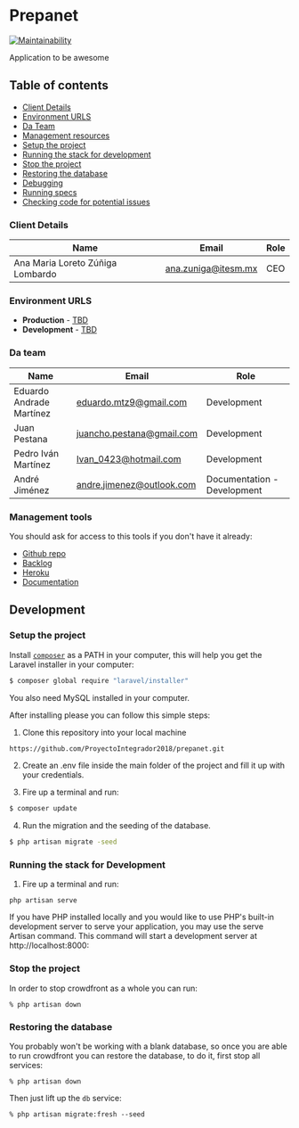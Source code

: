 # Prepanet

[![Maintainability](https://api.codeclimate.com/v1/badges/37df0dcfc6c14c97fc21/maintainability)](https://codeclimate.com/github/ProyectoIntegrador2018/prepanet/maintainability)

Application to be awesome

## Table of contents

* [Client Details](#client-details)
* [Environment URLS](#environment-urls)
* [Da Team](#team)
* [Management resources](#management-resources)
* [Setup the project](#setup-the-project)
* [Running the stack for development](#running-the-stack-for-development)
* [Stop the project](#stop-the-project)
* [Restoring the database](#restoring-the-database)
* [Debugging](#debugging)
* [Running specs](#running-specs)
* [Checking code for potential issues](#checking-code-for-potential-issues)


### Client Details

| Name                              | Email               | Role |
| --------------------------------- | ------------------- | ---- |
| Ana Maria Loreto Zúñiga Lombardo  | ana.zuniga@itesm.mx | CEO  |


### Environment URLS

* **Production** - [TBD](TBD)
* **Development** - [TBD](TBD)

### Da team

| Name           | Email             | Role        |
| -------------- | ----------------- | ----------- |
| Eduardo Andrade Martínez | eduardo.mtz9@gmail.com| Development |
| Juan Pestana | juancho.pestana@gmail.com | Development |
| Pedro Iván Martínez | Ivan_0423@hotmail.com | Development |
| André Jiménez | andre.jimenez@outlook.com | Documentation - Development |

### Management tools

You should ask for access to this tools if you don't have it already:

* [Github repo](https://github.com/ProyectoIntegrador2018/prepanet)
* [Backlog](https://github.com/ProyectoIntegrador2018/prepanet/projects/1)
* [Heroku](https://crowdfront-staging.herokuapp.com/)
* [Documentation](https://drive.google.com/open?id=1wCrqXb4MnM93rEnGpT0BnV-e1RoRj2gs)

## Development

### Setup the project

Install [`composer`](https://getcomposer.org/) as a PATH in your computer,
this will help you get the Laravel installer in your computer:

```bash
$ composer global require "laravel/installer"
```

You also need MySQL installed in your computer.

After installing please you can follow this simple steps:

1. Clone this repository into your local machine

```bash
https://github.com/ProyectoIntegrador2018/prepanet.git
```

2. Create an .env file inside the main folder of the project and fill it up with your credentials.

3. Fire up a terminal and run:

```bash
$ composer update
```

4. Run the migration and the seeding of the database.

```bash
$ php artisan migrate -seed
```

### Running the stack for Development

1. Fire up a terminal and run: 

```
php artisan serve
```

If you have PHP installed locally and you would like to use PHP's built-in development server to serve your application, you may use the serve Artisan command. This command will start a development server at http://localhost:8000:

### Stop the project

In order to stop crowdfront as a whole you can run:

```
% php artisan down
```

### Restoring the database

You probably won't be working with a blank database, so once you are able to run crowdfront you can restore the database, to do it, first stop all services:

```
% php artisan down
```

Then just lift up the `db` service:

```
% php artisan migrate:fresh --seed
```
